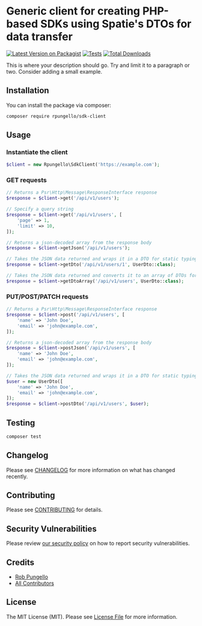 # Generic client for creating PHP-based SDKs using Spatie's DTOs for data transfer

[![Latest Version on Packagist](https://img.shields.io/packagist/v/rpungello/sdk-client.svg?style=flat-square)](https://packagist.org/packages/rpungello/sdk-client)
[![Tests](https://img.shields.io/github/actions/workflow/status/rpungello/sdk-client/run-tests.yml?branch=main&label=tests&style=flat-square)](https://github.com/rpungello/sdk-client/actions/workflows/run-tests.yml)
[![Total Downloads](https://img.shields.io/packagist/dt/rpungello/sdk-client.svg?style=flat-square)](https://packagist.org/packages/rpungello/sdk-client)

This is where your description should go. Try and limit it to a paragraph or two. Consider adding a small example.

## Installation

You can install the package via composer:

```bash
composer require rpungello/sdk-client
```

## Usage

### Instantiate the client

```php
$client = new Rpungello\SdkClient('https://example.com');
```

### GET requests

```php
// Returns a Psr\Http\Message\ResponseInterface response
$response = $client->get('/api/v1/users');

// Specify a query string
$response = $client->get('/api/v1/users', [
    'page' => 1,
    'limit' => 10,
]);

// Returns a json-decoded array from the response body
$response = $client->getJson('/api/v1/users');

// Takes the JSON data returned and wraps it in a DTO for static typing
$response = $client->getDto('/api/v1/users/1', UserDto::class);

// Takes the JSON data returned and converts it to an array of DTOs for static typing
$response = $client->getDtoArray('/api/v1/users', UserDto::class);
```

### PUT/POST/PATCH requests

```php
// Returns a Psr\Http\Message\ResponseInterface response
$response = $client->post('/api/v1/users', [
    'name' => 'John Doe',
    'email' => 'john@example.com',
]);

// Returns a json-decoded array from the response body
$response = $client->postJson('/api/v1/users', [
    'name' => 'John Doe',
    'email' => 'john@example.com',
]);

// Takes the JSON data returned and wraps it in a DTO for static typing
$user = new UserDto([
    'name' => 'John Doe',
    'email' => 'john@example.com',
]);
$response = $client->postDto('/api/v1/users', $user);
```

## Testing

```bash
composer test
```

## Changelog

Please see [CHANGELOG](CHANGELOG.md) for more information on what has changed recently.

## Contributing

Please see [CONTRIBUTING](https://github.com/spatie/.github/blob/main/CONTRIBUTING.md) for details.

## Security Vulnerabilities

Please review [our security policy](../../security/policy) on how to report security vulnerabilities.

## Credits

- [Rob Pungello](https://github.com/rpungello)
- [All Contributors](../../contributors)

## License

The MIT License (MIT). Please see [License File](LICENSE.md) for more information.
